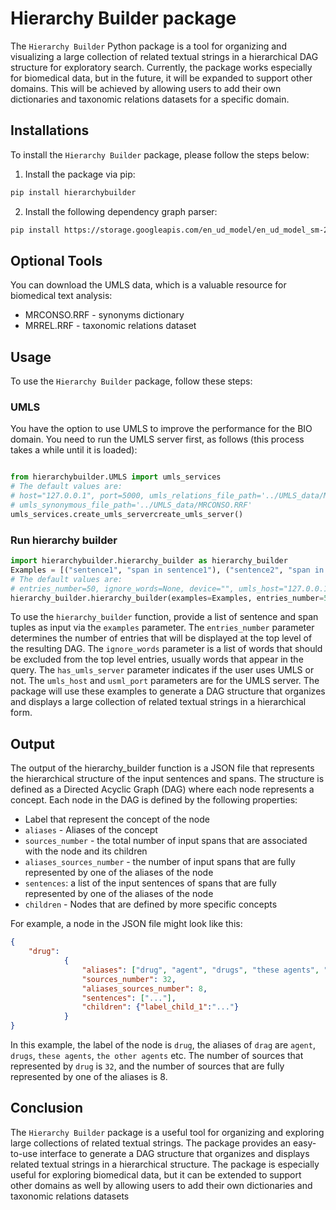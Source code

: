 # Hierarchy Builder package

The `Hierarchy Builder` Python package is a tool for organizing and visualizing a large collection of related textual 
strings in a hierarchical DAG structure for exploratory search. Currently, the package works especially for biomedical data, 
but in the future, it will be expanded to support other domains. 
This will be achieved by allowing users to add their own dictionaries and taxonomic relations datasets for a specific 
domain.
## Installations
To install the `Hierarchy Builder` package, please follow the steps below:
1. Install the package via pip:
```bash
pip install hierarchybuilder
```
2. Install the following dependency graph parser:
```bash
pip install https://storage.googleapis.com/en_ud_model/en_ud_model_sm-2.0.0.tar.gz
```
## Optional Tools
You can download the UMLS data, which is a valuable resource for biomedical text analysis:
* MRCONSO.RRF - synonyms dictionary
* MRREL.RRF - taxonomic relations dataset

## Usage
To use the `Hierarchy Builder` package, follow these steps:

### UMLS
You have the option to use UMLS to improve the performance for the BIO domain. 
You need to run the UMLS server first, as follows (this process takes a while until it is loaded):

```python

from hierarchybuilder.UMLS import umls_services
# The default values are:
# host="127.0.0.1", port=5000, umls_relations_file_path='../UMLS_data/MRREL.RRF', 
# umls_synonymous_file_path='../UMLS_data/MRCONSO.RRF'
umls_services.create_umls_servercreate_umls_server()
```

### Run hierarchy builder

```python
import hierarchybuilder.hierarchy_builder as hierarchy_builder
Examples = [("sentence1", "span in sentence1"), ("sentence2", "span in the sentence2"), ...]
# The default values are:
# entries_number=50, ignore_words=None, device="", umls_host="127.0.0.1", usml_port=5000, has_umls_server=False
hierarchy_builder.hierarchy_builder(examples=Examples, entries_number=50)
```
To use the `hierarchy_builder` function, provide a list of sentence and span tuples as input via the `examples` parameter. 
The `entries_number` parameter determines the number of entries that will be displayed at the top level of the resulting DAG. 
The `ignore_words` parameter is a list of words that should be excluded from the top level entries, 
usually words that appear in the query.
The `has_umls_server` parameter indicates if the user uses UMLS or not.
The `umls_host` and `usml_port` parameters are for the UMLS server.
The package will use these examples to generate a DAG structure that organizes and displays a large collection of related 
textual strings in a hierarchical form. 

## Output

The output of the hierarchy_builder function is a JSON file that represents the hierarchical structure of the input sentences and spans. 
The structure is defined as a Directed Acyclic Graph (DAG) where each node represents a concept. 
Each node in the DAG is defined by the following properties:
* Label that represent the concept of the node
* `aliases` - Aliases of the concept
* `sources_number` - the total number of input spans that are associated with the node and its children
* `aliases_sources_number` - the number of input spans that are fully represented by one of the aliases of the node
* `sentences`: a list of the input sentences of spans that are fully represented by one of the aliases of the node
* `children` - Nodes that are defined by more specific concepts

For example, a node in the JSON file might look like this:
```json
{
    "drug": 
            {
                "aliases": ["drug", "agent", "drugs", "these agents", "the other agents", "this drug", "these drugs", "the drug"],
                "sources_number": 32,
                "aliases_sources_number": 8,
                "sentences": ["..."],
                "children": {"label_child_1":"..."}
            }
}
```
In this example, the label of the node is `drug`, the aliases of `drag` are `agent`, `drugs`, `these agents`, `the other agents` etc.
The number of sources that represented by `drug` is `32`, and the number of sources that are fully represented by one of the aliases is 8.

## Conclusion
The `Hierarchy Builder` package is a useful tool for organizing and exploring large collections of related textual strings. 
The package provides an easy-to-use interface to generate a DAG structure that organizes and displays related textual 
strings in a hierarchical structure. The package is especially useful for exploring biomedical data, 
but it can be extended to support other domains as well by allowing users to add their own dictionaries and taxonomic relations datasets


